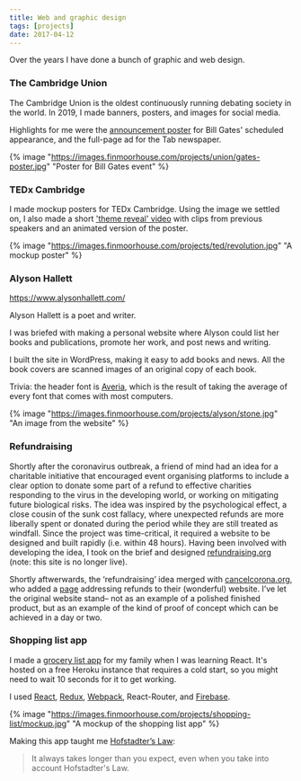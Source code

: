 ```yaml
---
title: Web and graphic design
tags: [projects]
date: 2017-04-12
---
```


Over the years I have done a bunch of graphic and web design.

### The Cambridge Union

The Cambridge Union is the oldest continuously running debating society in the world. In 2019, I made banners, posters, and images for social media.

Highlights for me were the [announcement poster](https://images.finmoorhouse.com/projects/union/fry.jpg) for Bill Gates' scheduled appearance, and the full-page ad for the Tab newspaper.

{% image "https://images.finmoorhouse.com/projects/union/gates-poster.jpg" "Poster for Bill Gates event" %}

### TEDx Cambridge

I made mockup posters for TEDx Cambridge. Using the image we settled on, I also made a short ['theme reveal' video](https://www.facebook.com/watch/?v=676027009561214) with clips from previous speakers and an animated version of the poster.

{% image "https://images.finmoorhouse.com/projects/ted/revolution.jpg" "A mockup poster" %}

### Alyson Hallett

https://www.alysonhallett.com/

Alyson Hallett is a poet and writer.

I was briefed with making a personal website where Alyson could list her books and publications, promote her work, and post news and writing.

I built the site in WordPress, making it easy to add books and news. All the book covers are scanned images of an original copy of each book.

Trivia: the header font is [Averia](http://iotic.com/averia/), which is the result of taking the average of every font that comes with most computers.

{% image "https://images.finmoorhouse.com/projects/alyson/stone.jpg" "An image from the website" %}

### Refundraising

Shortly after the coronavirus outbreak, a friend of mind had an idea  for a charitable initiative that encouraged event organising platforms  to include a clear option to donate some part of a refund to effective  charities responding to the virus in the developing world, or working on mitigating future biological risks. The idea was inspired by the  psychological effect, a close cousin of the sunk cost fallacy, where  unexpected refunds are more liberally spent or donated during the period while they are still treated as windfall. Since the project was  time-critical, it required a website to be designed and built rapidly  (i.e. within 48 hours). Having been involved with developing the idea, I took on the brief and designed [refundraising.org](https://refundraising.org/) (note: this site is no longer live).

Shortly aftwerwards, the ‘refundraising’ idea merged with [cancelcorona.org](https://cancelcorona.org/), who added a [page](https://cancelcorona.org/refunds/) addressing refunds to their (wonderful) website. I’ve let the original  website stand– not as an example of a polished finished product, but as  an example of the kind of proof of concept which can be achieved in a  day or two.

### Shopping list app

I made a [grocery list app](https://fin-shopping-list.herokuapp.com/) for my family when I was learning React. It's hosted on a free Heroku instance that requires a cold start, so you might need to wait 10 seconds for it to get working.

I used [React](https://reactjs.org/), [Redux](https://redux.js.org/introduction/getting-started), [Webpack](https://webpack.js.org/), React-Router, and [Firebase](https://firebase.google.com/).

{% image "https://images.finmoorhouse.com/projects/shopping-list/mockup.jpg" "A mockup of the shopping list app" %}

Making this app taught me [Hofstadter’s Law](https://en.wikipedia.org/wiki/Hofstadter's_law):

> It always takes longer than you expect, even when you take into account Hofstadter's Law.